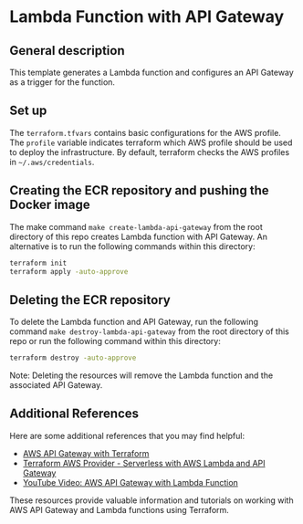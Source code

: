# Lambda Function with API Gateway

## General description

This template generates a Lambda function and configures an API Gateway as a trigger for the function.

## Set up

The `terraform.tfvars` contains basic configurations for the AWS profile. The `profile` variable indicates terraform which AWS profile should be used to deploy the infrastructure. By default, terraform checks the AWS profiles in `~/.aws/credentials`.

## Creating the ECR repository and pushing the Docker image

The make command `make create-lambda-api-gateway` from the root directory of this repo creates Lambda function with API Gateway. An alternative is to run the following commands within this directory:

``` bash
terraform init
terraform apply -auto-approve
```

## Deleting the ECR repository

To delete the Lambda function and API Gateway, run the following command `make destroy-lambda-api-gateway` from the root directory of this repo or run the following command within this directory:

``` bash
terraform destroy -auto-approve
```

Note: Deleting the resources will remove the Lambda function and the associated API Gateway.

## Additional References

Here are some additional references that you may find helpful:

- [AWS API Gateway with Terraform](https://medium.com/onfido-tech/aws-api-gateway-with-terraform-7a2bebe8b68f)
- [Terraform AWS Provider - Serverless with AWS Lambda and API Gateway](https://registry.terraform.io/providers/hashicorp/aws/2.34.0/docs/guides/serverless-with-aws-lambda-and-api-gateway)
- [YouTube Video: AWS API Gateway with Lambda Function](https://www.youtube.com/watch?v=rdyMHi0WqpI)

These resources provide valuable information and tutorials on working with AWS API Gateway and Lambda functions using Terraform.
